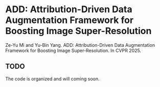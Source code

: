 # ADD: Attribution-Driven Data Augmentation Framework for Boosting Image Super-Resolution
Ze-Yu Mi and Yu-Bin Yang. ADD: Attribution-Driven Data Augmentation Framework for Boosting Image Super-Resolution. In CVPR 2025.

## TODO
The code is organized and will coming soon.
